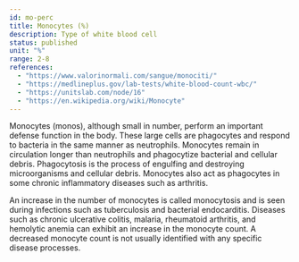 ```yaml
---
id: mo-perc
title: Monocytes (%)
description: Type of white blood cell
status: published
unit: "%"
range: 2-8
references:
  - "https://www.valorinormali.com/sangue/monociti/"
  - "https://medlineplus.gov/lab-tests/white-blood-count-wbc/"
  - "https://unitslab.com/node/16"
  - "https://en.wikipedia.org/wiki/Monocyte"
---
```


Monocytes (monos), although small in number, perform an important defense function in the body. These large cells are phagocytes and respond to bacteria in the same manner as neutrophils. Monocytes remain in circulation longer than neutrophils and phagocytize bacterial and cellular debris. Phagocytosis is the process of engulfing and destroying microorganisms and cellular debris. Monocytes also act as phagocytes in some chronic inflammatory diseases such as arthritis.

An increase in the number of monocytes is called monocytosis and is seen during infections such as tuberculosis and bacterial endocarditis. Diseases such as chronic ulcerative colitis, malaria, rheumatoid arthritis, and hemolytic anemia can exhibit an increase in the monocyte count. A decreased monocyte count is not usually identified with any specific disease processes.
